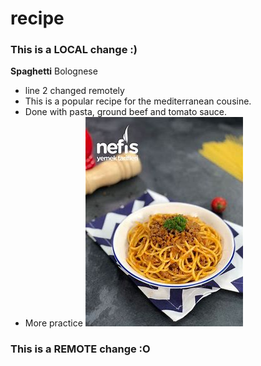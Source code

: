 # recipe

### This is a LOCAL change :)
**Spaghetti** Bolognese
- line 2 changed remotely
- This is a popular recipe for the mediterranean cousine.
- Done with pasta, ground beef and tomato sauce.
- More practice
![The most delicious pasta ever!](/recipe.jpg "Spaghetti Bolognese")
### This is a REMOTE change :O